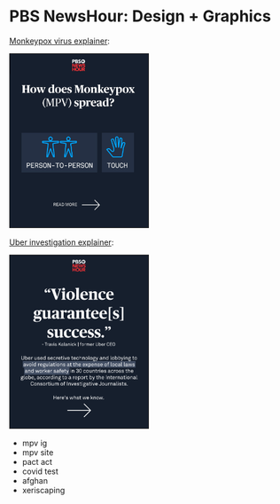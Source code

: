 # PBS NewsHour: Design + Graphics 

<a href="https://www.instagram.com/p/CgfcOECMGb4/">Monkeypox virus explainer</a>:      


<a href="https://www.instagram.com/p/CgfcOECMGb4/">
<img src="images/mpv-ig.jpg" alt="how monkeypox spreads graphic" width="250px" border="1px solid white"/>
</a>


<a href="https://www.instagram.com/p/Cf9pnajFWp8/?utm_source=ig_web_copy_link">Uber investigation explainer</a>:      


<a href="https://www.instagram.com/p/Cf9pnajFWp8/?utm_source=ig_web_copy_link">
<img src="images/uber.png" alt="uber graphic" width="250px" border="1px solid white"/>
</a>

- mpv ig
- mpv site
- pact act
- covid test
- afghan
- xeriscaping
